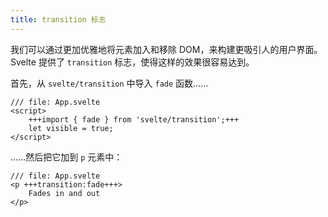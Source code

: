 ```yaml
---
title: transition 标志
---
```


我们可以通过更加优雅地将元素加入和移除 DOM，来构建更吸引人的用户界面。Svelte 提供了 `transition` 标志，使得这样的效果很容易达到。

首先，从 `svelte/transition` 中导入 `fade` 函数……

```svelte
/// file: App.svelte
<script>
	+++import { fade } from 'svelte/transition';+++
	let visible = true;
</script>
```

……然后把它加到 `p` 元素中：

```svelte
/// file: App.svelte
<p +++transition:fade+++>
	Fades in and out
</p>
```
